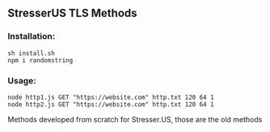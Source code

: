 ## StresserUS TLS Methods

### Installation:

```shell
sh install.sh
npm i randomstring
```

### Usage:

```shell
node http1.js GET "https://website.com" http.txt 120 64 1
node http2.js GET "https://website.com" http.txt 120 64 1
```

Methods developed from scratch for Stresser.US, those are the old methods
